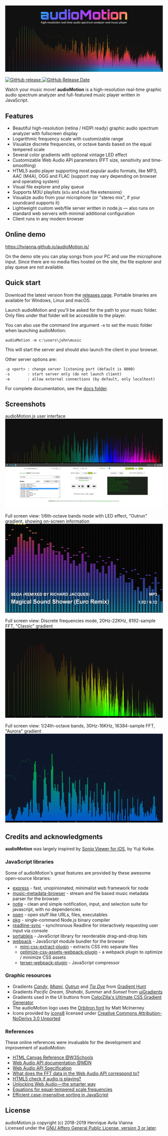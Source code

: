 ![header](docs/img/audioMotion-header.png "audioMotion - high-resolution real-time graphic spectrum analyzer and audio player")

[![GitHub release](https://img.shields.io/github/release/hvianna/audioMotion.js.svg) ![GitHub Release Date](https://img.shields.io/github/release-date/hvianna/audioMotion.js.svg)](https://github.com/hvianna/audioMotion.js/releases/latest)

Watch your music move! **audioMotion** is a high-resolution real-time graphic audio spectrum analyzer and full-featured music player written in JavaScript.

## Features

* Beautiful high-resolution (retina / HiDPI ready) graphic audio spectrum analyzer with fullscreen display
* Logarithmic frequency scale with customizable range
* Visualize discrete frequencies, or octave bands based on the equal tempered scale
* Several color gradients with optional vintage LED effect
* Customizable Web Audio API parameters (FFT size, sensitivity and time-smoothing)
* HTML5 audio player supporting most popular audio formats, like MP3, AAC (M4A), OGG and FLAC (support may vary depending on browser and operating system)
* Visual file explorer and play queue
* Supports M3U playlists (`m3u` and `m3u8` file extensions)
* Visualize audio from your microphone (or "stereo mix", if your soundcard supports it)
* Lightweight custom web/file server written in node.js — also runs on standard web servers with minimal additional configuration
* Client runs in any modern browser

## Online demo

https://hvianna.github.io/audioMotion.js/

On the demo site you can play songs from your PC and use the microphone input. Since there are no media files hosted on the site, the file explorer and play queue are not available.

## Quick start

Download the latest version from the [releases page](https://github.com/hvianna/audioMotion.js/releases/latest). Portable binaries are available for Windows, Linux and macOS.

Launch audioMotion and you'll be asked for the path to your music folder. Only files under that folder will be accessible to the player.

You can also use the command line argument `-m` to set the music folder when launching audioMotion:

```
audioMotion -m c:\users\john\music
```

This will start the server and should also launch the client in your browser.

Other server options are:

```
-p <port> : change server listening port (default is 8000)
-s        : start server only (do not launch client)
-e        : allow external connections (by default, only localhost)
```

For complete documentation, see the [docs folder](docs/).

## Screenshots

audioMotion.js user interface
![screenshot1](docs/img/screenshot1.png "audioMotion.js user interface")

Full screen view: 1/6th-octave bands mode with LED effect, "Outrun" gradient, showing on-screen information
![screenshot2](docs/img/screenshot2.png "1/6th-octave bands mode with LED effect, 'Outrun' gradient, showing on-screen information")

Full screen view: Discrete frequencies mode, 20Hz-22KHz, 8192-sample FFT, "Classic" gradient
![screenshot3](docs/img/screenshot3.png "Discrete frequencies mode, 20Hz-22KHz, 8192-sample FFT, 'Classic' gradient")

Full screen view: 1/24th-octave bands, 30Hz-16KHz, 16384-sample FFT, "Aurora" gradient
![screenshot4](docs/img/screenshot4.png "1/24th-octave bands, 30Hz-16KHz, 16384-sample FFT, 'Aurora' gradient")

## Credits and acknowledgments

**audioMotion** was largely inspired by [Soniq Viewer for iOS](https://itunes.apple.com/us/app/soniq-viewer/id448343005), by Yuji Koike.

### JavaScript libraries

Some of audioMotion's great features are provided by these awesome open-source libraries:

* [express](https://www.npmjs.com/package/express) - fast, unopinionated, minimalist web framework for node
* [music-metadata-browser](https://www.npmjs.com/package/music-metadata-browser) - stream and file based music metadata parser for the browser
* [notie](https://www.npmjs.com/package/notie) - clean and simple notification, input, and selection suite for javascript, with no dependencies
* [open](https://www.npmjs.com/package/open) - open stuff like URLs, files, executables
* [pkg](https://www.npmjs.com/package/pkg) - single-command Node.js binary compiler
* [readline-sync](https://www.npmjs.com/package/readline-sync) - synchronous Readline for interactively requesting user input via console
* [sortablejs](https://www.npmjs.com/package/sortablejs) - JavaScript library for reorderable drag-and-drop lists
* [webpack](https://www.npmjs.com/package/webpack) - JavaScript module bundler for the browser
  * [mini-css-extract-plugin](https://www.npmjs.com/package/mini-css-extract-plugin) - extracts CSS into separate files
  * [optimize-css-assets-webpack-plugin](https://www.npmjs.com/package/optimize-css-assets-webpack-plugin) - a webpack plugin to optimize / minimize CSS assets
  * [terser-webpack-plugin](https://www.npmjs.com/package/terser-webpack-plugin) - JavaScript compressor

### Graphic resources

* Gradients [*Candy*](https://gradienthunt.com/gradient/172), [*Miami*](https://gradienthunt.com/gradient/950), [*Outrun*](https://gradienthunt.com/gradient/317) and [*Tie Dye*](https://gradienthunt.com/gradient/969) from [Gradient Hunt](https://gradienthunt.com)
* Gradients *Pacific Dream*, *Shahabi*, *Summer* and *Sunset* from [uiGradients](https://uigradients.com)
* Gradients used in the UI buttons from [ColorZilla's Ultimate CSS Gradient Generator](http://www.colorzilla.com/gradient-editor/)
* The audioMotion logo uses the [Orbitron font](https://fonts.google.com/specimen/Orbitron) by Matt McInerney
* Icons provided by [icons8](https://icons8.com) licensed under [Creative Commons Attribution-NoDerivs 3.0 Unported](https://creativecommons.org/licenses/by-nd/3.0/)

### References

These online references were invaluable for the development and improvement of audioMotion:

* [HTML Canvas Reference @W3Schools](https://www.w3schools.com/tags/ref_canvas.asp)
* [Web Audio API documentation @MDN](https://developer.mozilla.org/en-US/docs/Web/API/Web_Audio_API)
* [Web Audio API Specification](https://webaudio.github.io/web-audio-api/)
* [What does the FFT data in the Web Audio API correspond to?](https://stackoverflow.com/a/14789992/2370385)
* [HTML5 check if audio is playing?](https://stackoverflow.com/a/46117824/2370385)
* [Unlocking Web Audio — the smarter way](https://hackernoon.com/unlocking-web-audio-the-smarter-way-8858218c0e09)
* [Equations for equal-tempered scale frequencies](http://pages.mtu.edu/~suits/NoteFreqCalcs.html)
* [Efficient case-insensitive sorting in JavaScript](https://stackoverflow.com/a/40390844/2370385)


## License

audioMotion.js copyright (c) 2018-2019 Henrique Avila Vianna<br>
Licensed under the [GNU Affero General Public License, version 3 or later](https://www.gnu.org/licenses/agpl.html).